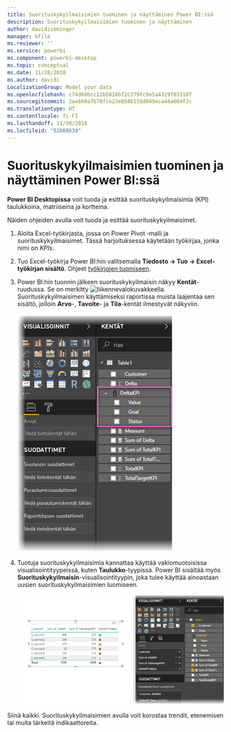 ```yaml
---
title: Suorituskykyilmaisimien tuominen ja näyttäminen Power BI:ssä
description: Suorituskykyilmaisimien tuominen ja näyttäminen
author: davidiseminger
manager: kfile
ms.reviewer: ''
ms.service: powerbi
ms.component: powerbi-desktop
ms.topic: conceptual
ms.date: 11/28/2018
ms.author: davidi
LocalizationGroup: Model your data
ms.openlocfilehash: c74d69bcc12b5818bf2c279fc0e5a4329f033107
ms.sourcegitcommit: 2ae660a7b70fce23eb58b159d049eca44a664f2c
ms.translationtype: HT
ms.contentlocale: fi-FI
ms.lasthandoff: 11/30/2018
ms.locfileid: "52669539"
---
```

# <a name="import-and-display-kpis-in-power-bi"></a>Suorituskykyilmaisimien tuominen ja näyttäminen Power BI:ssä
**Power BI Desktopissa** voit tuoda ja esittää suorituskykyilmaisimia (KPI) taulukkoina, matriiseina ja kortteina.

Näiden ohjeiden avulla voit tuoda ja esittää suorituskykyilmaisimet.

1. Aloita Excel-työkirjasta, jossa on Power Pivot ‑malli ja suorituskykyilmaisimet. Tässä harjoituksessa käytetään työkirjaa, jonka nimi on *KPIs*.

1. Tuo Excel-työkirja Power BI:hin valitsemalla **Tiedosto -> Tuo -> Excel-työkirjan sisältö**. Ohjeet [työkirjojen tuomiseen](desktop-import-excel-workbooks.md). 

1. Power BI:hin tuonnin jälkeen suorituskykyilmaisin näkyy **Kentät**-ruudussa. Se on merkitty ![liikennevalo](media/desktop-import-and-display-kpis/traffic.png)kuvakkeella. Suorituskykyilmaisimen käyttämiseksi raportissa muista laajentaa sen sisältö, jolloin **Arvo**-, **Tavoite**- ja **Tila**-kentät ilmestyvät näkyviin.

    ![](media/desktop-import-and-display-kpis/desktoppreviewfeatureon2.png)

1. Tuotuja suorituskykyilmaisimia kannattaa käyttää vakiomuotoisissa visualisointityypeissä, kuten **Taulukko**-tyypissä. Power BI sisältää myös **Suorituskykyilmaisin**-visualisointityypin, joka tulee käyttää ainoastaan uusien suorituskykyilmaisimien luomiseen.
   
    ![](media/desktop-import-and-display-kpis/desktoppreviewfeatureon3.png)

Siinä kaikki. Suorituskykyilmaisimien avulla voit korostaa trendit, etenemisen tai muita tärkeitä indikaattoreita.
